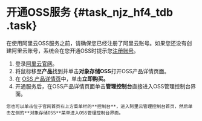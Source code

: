 # 开通OSS服务 {#task_njz_hf4_tdb .task}

在使用阿里云OSS服务之前，请确保您已经注册了阿里云账号。如果您还没有创建阿里云账号，系统会在您开通OSS时提示您[注册账号](https://account.alibabacloud.com/register/intl_register.htm?spm=a2c45.11132027.495866.3.121a5455M9EN53)。

1.   登录[阿里云官网](https://www.alibabacloud.com)。 
2.   将鼠标移至**产品**找到并单击**对象存储OSS**打开OSS产品详情页面。 
3.   在 [OSS 产品详情页](https://www.alibabacloud.com/product/oss)中，单击**立即购买。** 
4.   开通服务后，在OSS产品详情页面单击**管理控制台**直接进入OSS管理控制台界面。 

    您也可以单击位于官网首页右上方菜单栏的**控制台**，进入阿里云管理控制台首页，然后单击左侧的**对象存储OSS**菜单进入OSS管理控制台界面。


